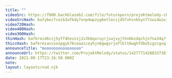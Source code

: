 ```yaml
---
title: ""
videoSrc: https://f000.backblazeb2.com/file/futureporn/projektmelody-chaturbate-2021-08-17.mp4
videoSrcHash: bafybeifceib2wfkdy7xnp4wpzyg6etlecijd5fvhvs6kyn77zwidwiojqq/projektmelody 2021-08-17 22_36-projektmelody.mp4
video720Hash: 
video480Hash: 
video360Hash: 
thinHash: bafkreid6czj5yff4hezzzj2v3k6qxruyrjsajvyjthn6bzdqchjn7na34q?filename=20210817T231650Z_thin.jpg
thiccHash: bafkreiavzsoxpgyk76ceaaiceyhjn6gwgzrjoflklt6wghfdbo5igzcgxq?filename=20210817T231650Z_thicc.jpg
announceTitle: "moooooooooooooooo"
announceUrl: https://twitter.com/ProjektMelody/status/1427771428833738755
date: 2021-08-17T23:16:50.000Z
note: 
layout: layouts/vod.njk
---
```

